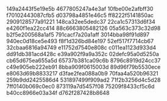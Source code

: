 149a2443f5e19e5b
4677805247a4e3af
10fbe00e2afbff30
f70102443087cfb5
d03798a4851e46c5
ff8222f5141850ac
2909128577a91221
148ca32ee5dedc37
22ca1c57313d6f34
e4260f1ea22cc414
88c6663805482126
05a563c373c32d98
b2f5e200568a1af5
791cacf7a20a1aff
3014bba98f91d897
940ec0d18ce5e493
f8f1d326bd84e197
52ef517f7714cb67
32cbaa6816a94749
e11752d7540e808c
c011ea1123d933d4
dd91db381acd428c
e39a902f9a9a352c
02defc95a0d5250a
cb65d675ea655a5d
65737b381ca09c6b
8796c8919d24cc37
c49e905eb222eb91
8bba909f0615003d
89d96f79b5530ece
e8063d69b8833217
d3fae2fea088a0b9
70faa4a520b96321
259b9dd2425586d4
531897499f909ad2
71f2b3256d4c5d28
7ff0140b069c0ec0
873119a7d5457f08
75209f8433cf5c6d
b40cc8966e03a34f
d762f287428b8648
